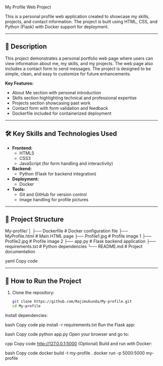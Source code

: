  My Profile Web Project

This is a personal profile web application created to showcase my skills, projects, and contact information. The project is built using HTML, CSS, and Python (Flask) with Docker support for deployment.

---

## 📝 Description

This project demonstrates a personal portfolio web page where users can view information about me, my skills, and my projects. The web page also includes a contact form to send messages. The project is designed to be simple, clean, and easy to customize for future enhancements.

**Key Features:**
- About Me section with personal introduction
- Skills section highlighting technical and professional expertise
- Projects section showcasing past work
- Contact form with form validation and feedback
- Dockerfile included for containerized deployment

---

## 🛠 Key Skills and Technologies Used

- **Frontend:**
  - HTML5
  - CSS3
  - JavaScript (for form handling and interactivity)
- **Backend:**
  - Python (Flask for backend integration)
- **Deployment:**
  - Docker
- **Tools:**
  - Git and GitHub for version control
  - Image handling for profile pictures

---

## 📁 Project Structure

My-profile/
│
├── Dockerfile # Docker configuration file
├── MyProfile.html # Main HTML page
├── Profile1.jpg # Profile image 1
├── Profile2.jpg # Profile image 2
├── app.py # Flask backend application
├── requirements.txt # Python dependencies
└── README.md # Project documentation

yaml
Copy code

---

## 🚀 How to Run the Project

1. Clone the repository:
   ```bash
   git clone https://github.com/Rajimukunda/My-profile.git
   cd My-profile
Install dependencies:

bash
Copy code
pip install -r requirements.txt
Run the Flask app:

bash
Copy code
python app.py
Open your browser and go to:

cpp
Copy code
http://127.0.0.1:5000
(Optional) Build and run with Docker:

bash
Copy code
docker build -t my-profile .
docker run -p 5000:5000 my-profile
